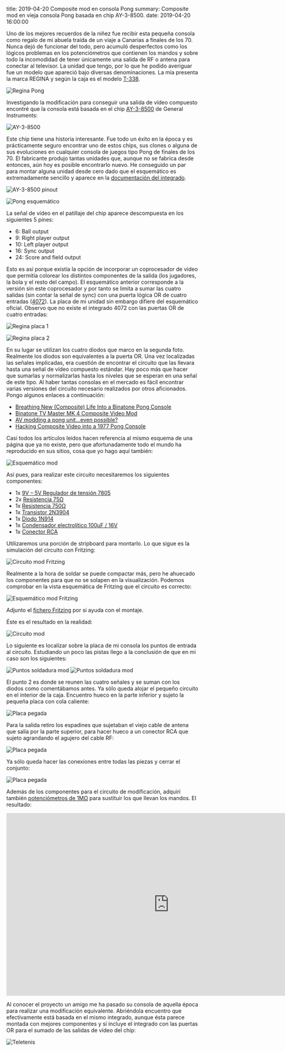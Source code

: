 title: 2019-04-20 Composite mod en consola Pong
summary: Composite mod en vieja consola Pong basada en chip AY-3-8500.
date: 2019-04-20 16:00:00

Uno de los mejores recuerdos de la niñez fue recibir esta pequeña consola como regalo de mi abuela traída de un viaje a Canarias a finales de los 70. Nunca dejó de funcionar del todo, pero acumuló desperfectos como los lógicos problemas en los potenciómetros que contienen los mandos y sobre todo la incomodidad de tener únicamente una salida de RF o antena para conectar al televisor. La unidad que tengo, por lo que he podido averiguar fue un modelo que apareció bajo diversas denominaciones. La mía presenta la marca REGINA y según la caja es el modelo [T-338](http://www.old-computers.com/museum/computer.asp?st=1&c=685).

![Regina Pong](/images/posts/regina_pong.jpg)

Investigando la modificación para conseguir una salida de vídeo compuesto encontré que la consola está basada en el chip [AY-3-8500](https://en.wikipedia.org/wiki/AY-3-8500) de General Instruments:

![AY-3-8500](/images/posts/regina_pong_ay-3-8500.jpg)

Este chip tiene una historia interesante. Fue todo un éxito en la época y es prácticamente seguro encontrar uno de estos chips, sus clones o alguna de sus evoluciones en cualquier consola de juegos tipo Pong de finales de los 70. El fabricante produjo tantas unidades que, aunque no se fabrica desde entonces, aún hoy es posible encontrarlo nuevo. He conseguido un par para montar alguna unidad desde cero dado que el esquemático es extremadamente sencillo y aparece en la [documentación del integrado](/files/posts/GI-Games-reference-circuits-1978.pdf).

![AY-3-8500 pinout](/images/posts/regina_pong_ay-3-8500_pinout.jpg)

![Pong esquemático](/images/posts/regina_pong_esquematico.jpg)

La señal de vídeo en el patillaje del chip aparece descompuesta en los siguientes 5 pines:

* 6: Ball output
* 9: Right player output
* 10: Left player output
* 16: Sync output
* 24: Score and field output

Esto es así porque existía la opción de incorporar un coprocesador de video que permitía colorear los distintos componentes de la salida (los jugadores, la bola y el resto del campo). El esquemático anterior corresponde a la versión sin este coprocesador y por tanto se limita a sumar las cuatro salidas (sin contar la señal de sync) con una puerta lógica OR de cuatro entradas ([4072](https://upload.wikimedia.org/wikipedia/commons/f/f8/4072_Pinout.svg)). La placa de mi unidad sin embargo difiere del esquemático oficial. Observo que no existe el integrado 4072 con las puertas OR de cuatro entradas:

![Regina placa 1](/images/posts/regina_pong_placa1.jpg)

![Regina placa 2](/images/posts/regina_pong_placa2.jpg)

En su lugar se utilizan los cuatro diodos que marco en la segunda foto. Realmente los diodos son equivalentes a la puerta OR. Una vez localizadas las señales implicadas, era cuestión de encontrar el circuito que las llevara hasta una señal de vídeo compuesto estándar. Hay poco más que hacer que sumarlas y normalizarlas hasta los niveles que se esperan en una señal de este tipo. Al haber tantas consolas en el mercado es fácil encontrar varias versiones del circuito necesario realizados por otros aficionados. Pongo algunos enlaces a continuación:

* [Breathing New (Composite) Life Into a Binatone Pong Console](https://mrpjevans.com/binatone-composite-mod/)
* [Binatone TV Master MK 4 Composite Video Mod](https://www.petervis.com/gallery/Toys_and_Games/binatone-tv-master-mk-4-composite-video-mod/binatone-tv-master-mk-4-composite-video-mod.html)
* [AV modding a pong unit...even possible?](http://atariage.com/forums/topic/194029-av-modding-a-pong-uniteven-possible/#entry2469505)
* [Hacking Composite Video into a 1977 Pong Console](https://www.youtube.com/watch?v=7uTEthm7jqg)

Casi todos los artículos leídos hacen referencia al mismo esquema de una página que ya no existe, pero que afortunadamente todo el mundo ha reproducido en sus sitios, cosa que yo hago aquí también:

![Esquemático mod](/images/posts/regina_pong_esquematico_mod.gif)

Así pues, para realizar este circuito necesitaremos los siguientes componentes:

* 1x [9V – 5V Regulador de tensión 7805](https://www.aliexpress.com/item/10pcs-lot-L7805CV-L7805-7805-LM7805-KA7805-Voltage-Regulator-5V-TO-220-In-Stock/32892570189.html)
* 2x [Resistencia 75Ω](https://www.aliexpress.com/item/100pcs-1-4W-5-Carbon-Film-Resistor-68-75-82-91-100-ohm/32834081570.html)
* 1x [Resistencia 750Ω](https://www.aliexpress.com/item/100pcs-1-4W-5-Carbon-Film-Resistor-510-560-620-680-750-ohm/32834956196.html)
* 1x [Transistor 2N3904](https://www.aliexpress.com/item/100PCS-2N3904-TO-92-TO92-NPN-General-Purpose-Transistor-New-original/32843804468.html)
* 1x [Diodo 1N914](https://www.aliexpress.com/item/100Pcs-1N914-DO-35-High-Conductance-Fast-Diode/32224572752.html)
* 1x [Condensador electrolítico 100μF / 16V](https://www.aliexpress.com/item/20-10-5pcs-aluminum-electrolytic-capacitor-6-3V-10V-16V-25V-35V-10UF-100UF-1000UF-22UF/32964973366.html)
* 1x [Conector RCA](https://www.aliexpress.com/item/10pcs-Red-10pcs-Black-RCA-Panel-Mount-Connector-RCA-Female-Socket-RCA-Panel-Mount-Audio-Socket/32840529402.html)

Utilizaremos una porción de stripboard para montarlo. Lo que sigue es la simulación del circuito con Fritzing:

![Circuito mod Fritzing](/images/posts/regina_pong_composite_mod_bb.png)

Realmente a la hora de soldar se puede compactar más, pero he ahuecado los componentes para que no se solapen en la visualización. Podemos comprobar en la vista esquemática de Fritzing que el circuito es correcto:

![Esquemático mod Fritzing](/images/posts/regina_pong_composite_mod_esquematico.png)

Adjunto el [fichero Fritzing](/files/posts/regina_pong_composite_mod.fzz) por si ayuda con el montaje.

Éste es el resultado en la realidad:

![Circuito mod](/images/posts/regina_pong_mod_circuito1.jpg)

Lo siguiente es localizar sobre la placa de mi consola los puntos de entrada al circuito. Estudiando un poco las pistas llego a la conclusión de que en mi caso son los siguientes:

![Puntos soldadura mod](/images/posts/regina_pong_points1.jpg)
![Puntos soldadura mod](/images/posts/regina_pong_points2.jpg)

El punto 2 es donde se reunen las cuatro señales y se suman con los diodos como comentábamos antes. Ya sólo queda alojar el pequeño circuito en el interior de la caja. Encuentro hueco en la parte inferior y sujeto la pequeña placa con cola caliente:

![Placa pegada](/images/posts/regina_pong_placa_pegada.jpg)

Para la salida retiro los espadines que sujetaban el viejo cable de antena que salía por la parte superior, para hacer hueco a un conector RCA que sujeto agrandando el agujero del cable RF:

![Placa pegada](/images/posts/regina_pong_conector_RCA.jpg)

Ya sólo queda hacer las conexiones entre todas las piezas y cerrar el conjunto:

![Placa pegada](/images/posts/regina_pong_final.jpg)

Además de los componentes para el circuito de modificación, adquirí también [potenciómetros de 1MΩ](https://www.aliexpress.com/item/10PCS-WH148-Potentiometer-Kit-Single-Joint-B1K-2K-5K-10K-20K-50K-100K-250K-500K-1M/32908524525.html) para sustituir los que llevan los mandos. El resultado:

<iframe width="853" height="480" src="https://www.youtube.com/embed/OedojdkP4_E" frameborder="0" allow="accelerometer; autoplay; encrypted-media; gyroscope; picture-in-picture" allowfullscreen></iframe>

Al conocer el proyecto un amigo me ha pasado su consola de aquella época para realizar una modificación equivalente. Abriéndola encuentro que efectivamente está basada en el mismo integrado, aunque ésta parece montada con mejores componentes y sí incluye el integrado con las puertas OR para el sumado de las salidas de vídeo del chip:

![Teletenis](/images/posts/regina_pong_teletenis_jorge.jpg)
